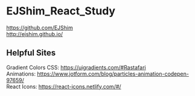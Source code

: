 # EJShim_React_Study

<https://github.com/EJShim>   
<http://ejshim.github.io/>   


Helpful Sites
-------------
Gradient Colors CSS: <https://uigradients.com/#Rastafari>   
Animations: <https://www.jotform.com/blog/particles-animation-codepen-97659/>   
React Icons: <https://react-icons.netlify.com/#/>   

